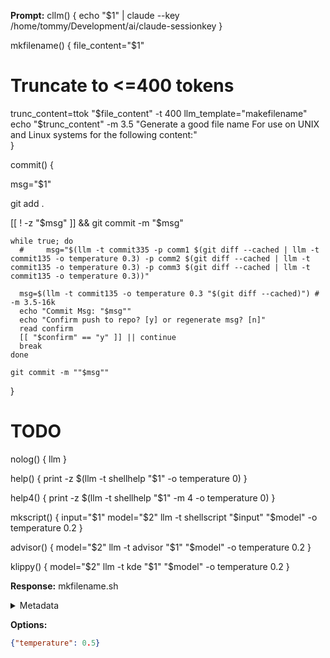 **Prompt:**
cllm() {
  echo "$1" | claude --key /home/tommy/Development/ai/claude-sessionkey
  }

mkfilename() {
  file_content="$1"
  # Truncate to <=400 tokens
  trunc_content=ttok "$file_content" -t 400
  llm_template="makefilename"
  echo "$trunc_content" -m 3.5  "Generate a good file name For use on UNIX and Linux systems for the following content:"  
  }

commit() {

  msg="$1"

  git add .

  [[ ! -z "$msg" ]] && git commit -m "$msg"

    while true; do
      #     msg="$(llm -t commit335 -p comm1 $(git diff --cached | llm -t commit135 -o temperature 0.3) -p comm2 $(git diff --cached | llm -t commit135 -o temperature 0.3) -p comm3 $(git diff --cached | llm -t commit135 -o temperature 0.3))"

      msg=$(llm -t commit135 -o temperature 0.3 "$(git diff --cached)") # -m 3.5-16k
      echo "Commit Msg: "$msg""
      echo "Confirm push to repo? [y] or regenerate msg? [n]"
      read confirm
      [[ "$confirm" == "y" ]] || continue
      break
    done

    git commit -m ""$msg""
}

# TODO
nolog() { llm  }

help() { print -z $(llm -t shellhelp "$1" -o temperature 0) }

help4() { print -z $(llm -t shellhelp "$1" -m 4 -o temperature 0) }

mkscript() {
  input="$1"
  model="$2"
  llm -t shellscript "$input" "$model" -o temperature 0.2
}

advisor() {
  model="$2"
  llm -t advisor "$1" "$model" -o temperature 0.2
  }

klippy() {
  model="$2"
  llm -t kde "$1" "$model" -o temperature 0.2
  }

**Response:**
mkfilename.sh

<details><summary>Metadata</summary>

- Duration: 653 ms
- Datetime: 2023-08-25T15:48:27.293612
- Model: gpt-3.5-turbo-0613

</details>

**Options:**
```json
{"temperature": 0.5}
```

